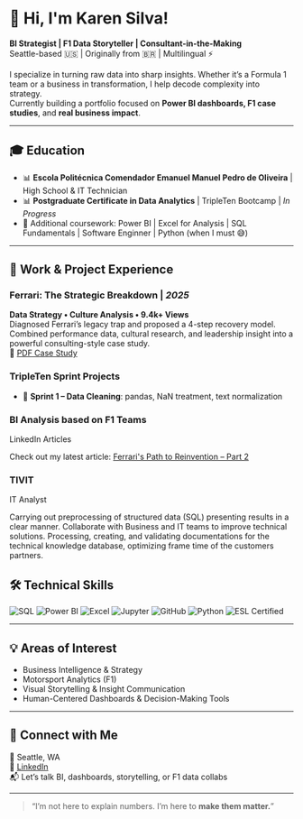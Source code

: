 # 👋 Hi, I'm Karen Silva!
**BI Strategist | F1 Data Storyteller | Consultant-in-the-Making**  
Seattle-based 🇺🇸 | Originally from 🇧🇷 | Multilingual ⚡

I specialize in turning raw data into sharp insights. Whether it’s a Formula 1 team or a business in transformation, I help decode complexity into strategy.  
Currently building a portfolio focused on **Power BI dashboards, F1 case studies**, and **real business impact**.

---

## 🎓 Education
- 📊 **Escola Politécnica Comendador Emanuel Manuel Pedro de Oliveira** | High School & IT Technician
- 📊 **Postgraduate Certificate in Data Analytics** | TripleTen Bootcamp | *In Progress*
- 📘 Additional coursework: Power BI | Excel for Analysis | SQL Fundamentals | Software Enginner | Python (when I must 😅)

---

## 💼 Work & Project Experience

### **Ferrari: The Strategic Breakdown** | *2025*  
**Data Strategy • Culture Analysis • 9.4k+ Views**  
Diagnosed Ferrari’s legacy trap and proposed a 4-step recovery model. Combined performance data, cultural research, and leadership insight into a powerful consulting-style case study.  
🔗 [PDF Case Study](Ferrari_Case_Study_Karen_Silva.pdf)

### **TripleTen Sprint Projects**  
- 🧹 **Sprint 1 – Data Cleaning**: pandas, NaN treatment, text normalization

### **BI Analysis based on F1 Teams** 
LinkedIn Articles  


Check out my latest article: [Ferrari's Path to Reinvention – Part 2](https://www.linkedin.com/pulse/ferrari-path-reinvention-part-two-karen-silva-bn7cf/?trackingId=g%2BnJmWjSTvu3W0xq91PGqg%3D%3D)

### **TIVIT**
IT Analyst

Carrying out preprocessing of structured data (SQL) presenting results in a clear manner.
Collaborate with Business and IT teams to improve technical solutions.
Processing, creating, and validating documentations for the technical knowledge database, optimizing  frame time of the customers partners.



## 🛠️ Technical Skills

![SQL](https://img.shields.io/badge/-SQL-informational?style=flat&logo=postgresql&logoColor=white)
![Power BI](https://img.shields.io/badge/-Power%20BI-yellow?style=flat&logo=powerbi&logoColor=white)
![Excel](https://img.shields.io/badge/-Excel-green?style=flat&logo=microsoft-excel&logoColor=white)
![Jupyter](https://img.shields.io/badge/-Jupyter-orange?style=flat&logo=Jupyter&logoColor=white)
![GitHub](https://img.shields.io/badge/-GitHub-gray?style=flat&logo=github&logoColor=white)
![Python](https://img.shields.io/badge/-Python-blue?style=flat&logo=python&logoColor=white)
![ESL Certified](https://img.shields.io/badge/ESL%20Certified-C2-blueviolet?style=flat&logo=language&logoColor=white)



---

## 💡 Areas of Interest
- Business Intelligence & Strategy
- Motorsport Analytics (F1)
- Visual Storytelling & Insight Communication
- Human-Centered Dashboards & Decision-Making Tools

---

## 🔗 Connect with Me

📍 Seattle, WA  
💼 [LinkedIn](https://www.linkedin.com/in/karen-j-silva)  
📬 Let’s talk BI, dashboards, storytelling, or F1 data collabs

---

> “I’m not here to explain numbers. I’m here to **make them matter.**”

<!--
**kjssilva/kjssilva** is a ✨ _special_ ✨ repository because its `README.md` (this file) appears on your GitHub profile.

Here are some ideas to get you started:

- 🔭 I’m currently working on ...
- 🌱 I’m currently learning ...
- 👯 I’m looking to collaborate on ...
- 🤔 I’m looking for help with ...
- 💬 Ask me about ...
- 📫 How to reach me: ...
- 😄 Pronouns: ...
- ⚡ Fun fact: ...
-->
